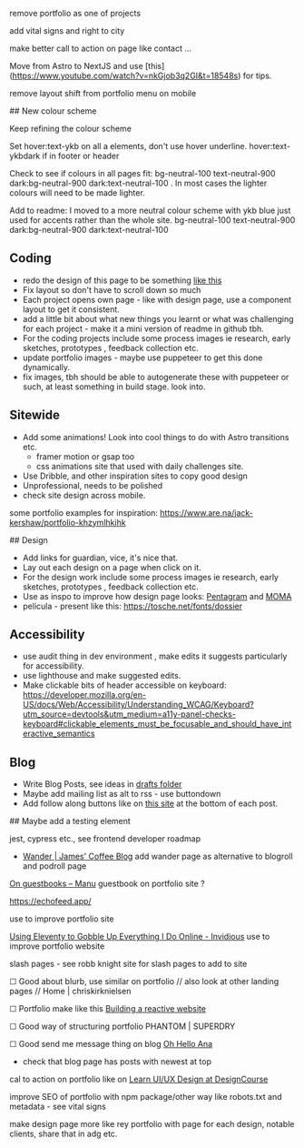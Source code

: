 remove portfolio as one of projects

add vital signs and right to city

make better call to action on page like contact ...

Move from Astro to NextJS and use [this] (https://www.youtube.com/watch?v=nkGjob3q2GI&t=18548s) for tips.

remove layout shift from portfolio menu on mobile

## New colour scheme

Keep refining the colour scheme

Set hover:text-ykb on all a elements, don't use hover underline. hover:text-ykbdark if in footer or header

Check to see if colours in all pages fit: bg-neutral-100 text-neutral-900 dark:bg-neutral-900 dark:text-neutral-100 . In most cases the lighter colours will need to be made lighter.

Add to readme:
I moved to a more neutral colour scheme with ykb blue just used for accents rather than the whole site.
bg-neutral-100 text-neutral-900 dark:bg-neutral-900 dark:text-neutral-100

## Coding

- redo the design of this page to be something [like this](https://www.emnuel.xyz/)
- Fix layout so don't have to scroll down so much
- Each project opens own page - like with design page, use a component layout to get it consistent.
- add a little bit about what new things you learnt or what was challenging for each project - make it a mini version of readme in github tbh.
- For the coding projects include some process images ie research, early sketches, prototypes , feedback collection etc.
- update portfolio images - maybe use puppeteer to get this done dynamically.
- fix images, tbh should be able to autogenerate these with puppeteer or such, at least something in build stage. look into.

## Sitewide

- Add some animations! Look into cool things to do with Astro transitions etc.
  - framer motion or gsap too
  - css animations site that used with daily challenges site.
- Use Dribble, and other inspiration sites to copy good design
- Unprofessional, needs to be polished
- check site design across mobile.

some portfolio examples for inspiration: https://www.are.na/jack-kershaw/portfolio-khzymlhkihk

## Design

- Add links for guardian, vice, it's nice that.
- Lay out each design on a page when click on it.
- For the design work include some process images ie research, early sketches, prototypes , feedback collection etc.
- Use as inspo to improve how design page looks: [Pentagram](https://www.pentagram.com/) and [MOMA](https://www.moma.org/calendar/exhibitions/5657s)
- pelicula - present like this: https://tosche.net/fonts/dossier

## Accessibility

- use audit thing in dev environment , make edits it suggests particularly for accessibility.
- use lighthouse and make suggested edits.
- Make clickable bits of header accessible on keyboard: https://developer.mozilla.org/en-US/docs/Web/Accessibility/Understanding_WCAG/Keyboard?utm_source=devtools&utm_medium=a11y-panel-checks-keyboard#clickable_elements_must_be_focusable_and_should_have_interactive_semantics

## Blog

- Write Blog Posts, see ideas in [drafts folder](src/pages/blog/_drafts)
- Maybe add mailing list as alt to rss - use buttondown
- Add follow along buttons like on [this site](https://manuelmoreale.com/pb-simone-silvestroni) at the bottom of each post.

## Maybe add a testing element

jest, cypress etc., see frontend developer roadmap


- [Wander | James' Coffee Blog](https://jamesg.blog/wander/) add wander page as alternative to blogroll and podroll page

[On guestbooks – Manu](https://manuelmoreale.com/@/page/25583Thdp8L1dO0C) guestbook on portfolio site ?

https://echofeed.app/

use to improve portfolio site 

[Using Eleventy to Gobble Up Everything I Do Online - Invidious](https://yewtu.be/watch?v=e_87IF7KGgo) use to improve portfolio website

slash pages - see robb knight site for slash pages to add to site

☐ Good about blurb, use similar on portfolio // also look at other landing pages // Home | chriskirknielsen

☐ Portfolio make like this [Building a reactive website](https://feedpress.me/link/23795/16619744/building-a-reactive-website)

☐ Good way of structuring portfolio PHANTOM | SUPERDRY

☐ Good send me message thing on blog [Oh Hello Ana](https://ohhelloana.blog/i-want-it-all/)

- check that blog page has posts with newest at top

cal to action on portfolio like on [Learn UI/UX Design at DesignCourse](https://designcourse.com/coaching)

improve SEO of portfolio with npm package/other way like robots.txt and metadata - see vital signs

make design page more like rey portfolio with page for each design, notable clients, share that in adg etc.

